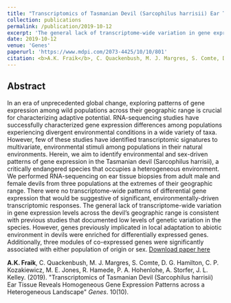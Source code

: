 ```yaml
---
title: "Transcriptomics of Tasmanian Devil (Sarcophilus harrisii) Ear Tissue Reveals Homogeneous Gene Expression Patterns across a Heterogeneous Landscape"
collection: publications
permalink: /publication/2019-10-12
excerpt: 'The general lack of transcriptome-wide variation in gene expression levels across the devil’s geographic range is consistent with previous studies that documented low levels of genetic variation in the species. However, genes previously implicated in local adaptation to abiotic environment in devils were enriched for differentially expressed genes. Additionally, three modules of co-expressed genes were significantly associated with either population of origin or sex.'
date: 2019-10-12
venue: 'Genes'
paperurl: 'https://www.mdpi.com/2073-4425/10/10/801'
citation: <b>A.K. Fraik</b>, C. Quackenbush, M. J. Margres, S. Comte, D. G. Hamilton, C. P. Kozakiewicz, M. E. Jones, R. Hamede, P. A. Hohenlohe, A. Storfer, J. L. Kelley. (2019). "Transcriptomics of Tasmanian Devil (Sarcophilus harrisii) Ear Tissue Reveals Homogeneous Gene Expression Patterns across a Heterogeneous Landscape" <i>Genes</i>. 10(10).
---
```

## Abstract
In an era of unprecedented global change, exploring patterns of gene expression among wild populations across their geographic range is crucial for characterizing adaptive potential. RNA-sequencing studies have successfully characterized gene expression differences among populations experiencing divergent environmental conditions in a wide variety of taxa. However, few of these studies have identified transcriptomic signatures to multivariate, environmental stimuli among populations in their natural environments. Herein, we aim to identify environmental and sex-driven patterns of gene expression in the Tasmanian devil (Sarcophilus harrisii), a critically endangered species that occupies a heterogeneous environment. We performed RNA-sequencing on ear tissue biopsies from adult male and female devils from three populations at the extremes of their geographic range. There were no transcriptome-wide patterns of differential gene expression that would be suggestive of significant, environmentally-driven transcriptomic responses. The general lack of transcriptome-wide variation in gene expression levels across the devil’s geographic range is consistent with previous studies that documented low levels of genetic variation in the species. However, genes previously implicated in local adaptation to abiotic environment in devils were enriched for differentially expressed genes. Additionally, three modules of co-expressed genes were significantly associated with either population of origin or sex.
[Download paper here](https://www.mdpi.com/2073-4425/10/10/801)

<b>A.K. Fraik</b>, C. Quackenbush, M. J. Margres, S. Comte, D. G. Hamilton, C. P. Kozakiewicz, M. E. Jones, R. Hamede, P. A. Hohenlohe, A. Storfer, J. L. Kelley. (2019). "Transcriptomics of Tasmanian Devil (Sarcophilus harrisii) Ear Tissue Reveals Homogeneous Gene Expression Patterns across a Heterogeneous Landscape" <i>Genes</i>. 10(10).
